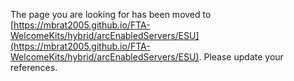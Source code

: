 The page you are looking for has been moved to [https://mbrat2005.github.io/FTA-WelcomeKits/hybrid/arcEnabledServers/ESU](https://mbrat2005.github.io/FTA-WelcomeKits/hybrid/arcEnabledServers/ESU). Please update your references.
